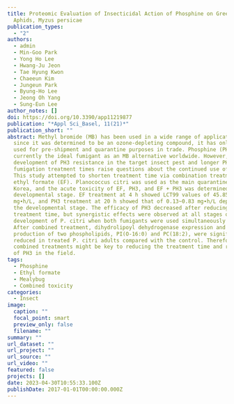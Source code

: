 ```yaml
---
title: Proteomic Evaluation of Insecticidal Action of Phosphine on Green Peach
  Aphids, Myzus persicae
publication_types:
  - "2"
authors:
  - admin
  - Min-Goo Park
  - Yong Ho Lee
  - Hwang-Ju Jeon
  - Tae Hyung Kwon
  - Chaeeun Kim
  - Jungeun Park
  - Byung-Ho Lee
  - Jeong Oh Yang
  - Sung-Eun Lee
author_notes: []
doi: https://doi.org/10.3390/app11219877
publication: "*Appl Sci_Basel, 11(21)*"
publication_short: ""
abstract: Methyl bromide (MB) has been used in a wide range of applications, but
  since it was determined to be an ozone-depleting compound, it has only been
  used for pre-shipment and quarantine purposes in trade. Phosphine (PH3) is
  currently the ideal fumigant as an MB alternative worldwide. However, the
  development of PH3 resistance in the target insect pest and longer PH3
  fumigation treatment times raise questions about the continued use of PH3.
  This study attempted to shorten treatment time via combination treatment with
  ethyl formate (EF). Planococcus citri was used as the main quarantine pest in
  Korea, and the acute toxicity of EF, PH3, and EF + PH3 was determined at every
  developmental stage. EF treatment at 4 h showed LCT99 values of 45.85~65.43
  mg∙h/L, and PH3 treatment at 20 h showed that of 0.13~0.83 mg∙h/L depending on
  the developmental stage. The efficacy of PH3 decreased after reducing the
  treatment time, but synergistic effects were observed at all stages of
  development of P. citri when both fumigants were used simultaneously for 4 h.
  After combined treatment, dihydrolipoyl dehydrogenase expression and the
  production of two phospholipids, PI(O-16:0) and PC(18:2), were significantly
  reduced in treated P. citri adults compared with the control. Therefore,
  combined treatments might be key to reducing the treatment time and resistance
  of PH3 in the field.
tags:
  - Phosphine
  - Ethyl formate
  - Mealybug
  - Combined toxicity
categories:
  - Insect
image:
  caption: ""
  focal_point: smart
  preview_only: false
  filename: ""
summary: ""
url_dataset: ""
url_project: ""
url_source: ""
url_video: ""
featured: false
projects: []
date: 2023-04-30T10:55:33.100Z
publishDate: 2017-01-01T00:00:00.000Z
---
```

